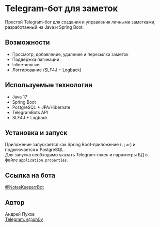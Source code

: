 # Telegram-бот для заметок 

Простой Telegram-бот для создания и управления личными заметками, разработанный на Java и Spring Boot.

##  Возможности 

- Просмотр, добавление, удаление и пересылка заметок 
- Поддержка пагинации
- Inline-кнопки 
- Логгирование (SLF4J + Logback)

## Используемые технологии 
 
- Java 17
- Spring Boot
- PostgreSQL + JPA/Hibernate
- TelegramBots API
- SLF4J + Logback 

## Установка и запуск 

Приложение запускается как Spring Boot-приложение (`.jar`) и подключается к PostgreSQL.  
Для запуска необходимо указать Telegram-токен и параметры БД в файле `application.properties`.

## Ссылка на бота

[@NotesKeeperrBot](https://t.me/NotesKeeperrBot)

## Автор

Андрей Пухов  
[Telegram: @puh0v](https://t.me/puh0v)

